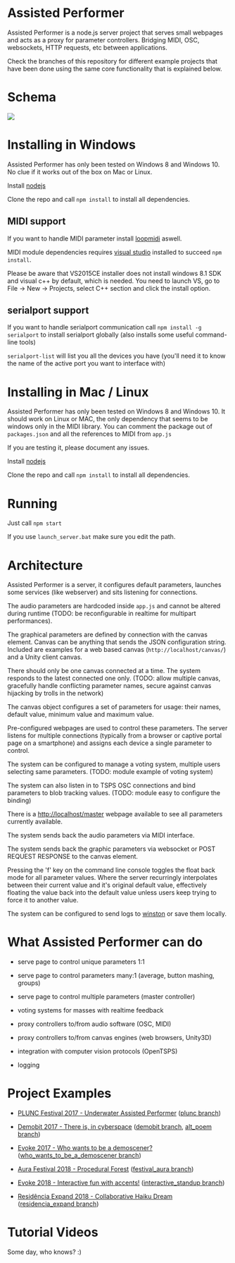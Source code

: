 # Assisted Performer 

Assisted Performer is a node.js server project that serves small webpages and acts as a proxy for parameter controllers. Bridging MIDI, OSC, websockets, HTTP requests, etc between applications.

Check the branches of this repository for different example projects that have been done using the same core functionality that is explained below.

# Schema

<img src="./assisted_performer_schema.svg">

# Installing in Windows

Assisted Performer has only been tested on Windows 8 and Windows 10. No clue if it works out of the box on Mac or Linux.

Install [nodejs](http://nodejs.org/)

Clone the repo and call `npm install` to install all dependencies.

## MIDI support

If you want to handle MIDI parameter install [loopmidi](https://www.tobias-erichsen.de/software/loopmidi.html) aswell.

MIDI module dependencies requires [visual studio](https://www.visualstudio.com/downloads/) installed to succeed `npm install`.

Please be aware that VS2015CE installer does not install windows 8.1 SDK and visual c++ by default, which is needed. You need to launch VS, go to File -> New -> Projects, select C++ section and click the install option.

## serialport support

If you want to handle serialport communication call `npm install -g serialport` to install serialport globally (also installs some useful command-line tools)

`serialport-list` will list you all the devices you have (you'll need it to know the name of the active port you want to interface with)

# Installing in Mac / Linux

Assisted Performer has only been tested on Windows 8 and Windows 10. It should work on Linux or MAC, the only dependency that seems to be windows only in the MIDI library. You can comment the package out of `packages.json` and all the references to MIDI from `app.js` 

If you are testing it, please document any issues.

Install [nodejs](http://nodejs.org/)

Clone the repo and call `npm install` to install all dependencies.

# Running 

Just call `npm start`

If you use `launch_server.bat` make sure you edit the path.

# Architecture

Assisted Performer is a server, it configures default parameters, launches some services (like webserver) and sits listening for connections.

The audio parameters are hardcoded inside `app.js` and cannot be altered during runtime (TODO: be reconfigurable in realtime for multipart performances).

The graphical parameters are defined by connection with the canvas element. Canvas can be anything that sends the JSON configuration string. Included are examples for a web based canvas (`http://localhost/canvas/`) and a Unity client canvas.

There should only be one canvas connected at a time. The system responds to the latest connected one only. (TODO: allow multiple canvas, gracefully handle conflicting parameter names, secure against canvas hijacking by trolls in the network)

The canvas object configures a set of parameters for usage: their names, default value, minimum value and maximum value.

Pre-configured webpages are used to control these parameters. The server listens for multiple connections (typically from a browser or captive portal page on a smartphone) and assigns each device a single parameter to control.

The system can be configured to manage a voting system, multiple users selecting same parameters. (TODO: module example of voting system)

The system can also listen in to TSPS OSC connections and bind parameters to blob tracking values. (TODO: module easy to configure the binding)

There is a [http://localhost/master](master) webpage available to see all parameters currently available.

The system sends back the audio parameters via MIDI interface.

The system sends back the graphic parameters via websocket or POST REQUEST RESPONSE to the canvas element.

Pressing the 'f' key on the command line console toggles the float back mode for all parameter values. Where the server recurringly interpolates between their current value and it's original default value, effectively floating the value back into the default value unless users keep trying to force it to another value.

The system can be configured to send logs to [winston](http://thisdavej.com/using-winston-a-versatile-logging-library-for-node-js/) or save them locally.

# What Assisted Performer can do

* serve page to control unique parameters 1:1

* serve page to control parameters many:1 (average, button mashing, groups)

* serve page to control multiple parameters (master controller)

* voting systems for masses with realtime feedback

* proxy controllers to/from audio software (OSC, MIDI)

* proxy controllers to/from canvas engines (web browsers, Unity3D)

* integration with computer vision protocols (OpenTSPS)

* logging

# Project Examples

* [PLUNC Festival 2017 - Underwater Assisted Performer](http://artica.cc/blog/2016/11/21/plunc.html) ([plunc branch](https://github.com/psenough/assisted_performer/tree/plunc))

* [Demobit 2017 - There is, in cyberspace](https://www.youtube.com/watch?v=KSuc_ZdtgLA) ([demobit branch](https://github.com/psenough/assisted_performer/tree/demobit), [alt_poem branch](https://github.com/psenough/assisted_performer/tree/alt_poem))

* [Evoke 2017 - Who wants to be a demoscener?](http://www.pouet.net/prod.php?which=71569) ([who_wants_to_be_a_demoscener branch](https://github.com/psenough/assisted_performer/tree/who_wants_to_be_a_demoscener))

* [Aura Festival 2018 - Procedural Forest](https://www.facebook.com/artica.cc/videos/316982048867870/) ([festival_aura branch](https://github.com/psenough/assisted_performer/tree/festival_aura))

* [Evoke 2018 - Interactive fun with accents!](http://www.pouet.net/prod.php?which=77814) ([interactive_standup branch](https://github.com/psenough/assisted_performer/tree/interactive_stand_up))

* [Residência Expand 2018 - Collaborative Haiku Dream](https://www.youtube.com/watch?v=zji3Ft6pEhg) ([residencia_expand branch](https://github.com/psenough/assisted_performer/tree/residencia_expand))

# Tutorial Videos

Some day, who knows? :)
